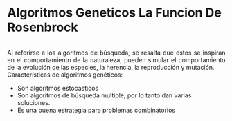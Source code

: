 # Algoritmos Geneticos La Funcion De Rosenbrock
<p align="center"> <img /> 

</p>

<p align="left" style="text-align: justify;"> 
Al referirse a los algoritmos de búsqueda, se resalta que estos se inspiran en el comportamiento de la naturaleza, pueden simular el comportamiento de la evolución de las especies, la herencia, la reproducción y mutación.<br>
Características de algoritmos genéticos:

<ul>
<li> Son algoritmos estocasticos</li>
<li> Son algoritmos de búsqueda multiple, por lo tanto dan varias soluciones.</li>
<li> Es una buena estrategia para problemas combinatorios</li>
</ul>

</p>
